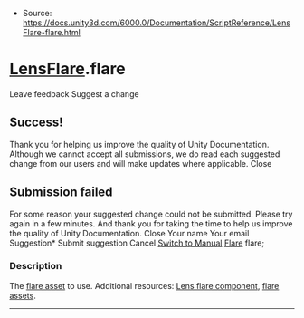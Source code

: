 * Source: https://docs.unity3d.com/6000.0/Documentation/ScriptReference/LensFlare-flare.html

#  [LensFlare](https://docs.unity3d.com/6000.0/Documentation/ScriptReference/LensFlare.html).flare
Leave feedback
Suggest a change
## Success!
Thank you for helping us improve the quality of Unity Documentation. Although we cannot accept all submissions, we do read each suggested change from our users and will make updates where applicable.
Close
## Submission failed
For some reason your suggested change could not be submitted. Please <a>try again</a> in a few minutes. And thank you for taking the time to help us improve the quality of Unity Documentation.
Close
Your name Your email Suggestion* Submit suggestion
Cancel
[Switch to Manual](https://docs.unity3d.com/6000.0/Documentation/Manual/class-LensFlare.html "Go to LensFlare Component in the Manual")
[Flare](https://docs.unity3d.com/6000.0/Documentation/ScriptReference/Flare.html) flare; 
### Description
The [flare asset](https://docs.unity3d.com/6000.0/Documentation/Manual/class-Flare.html) to use.
Additional resources: [Lens flare component](https://docs.unity3d.com/6000.0/Documentation/Manual/class-LensFlare.html), [flare assets](https://docs.unity3d.com/6000.0/Documentation/Manual/class-Flare.html).
* * *
